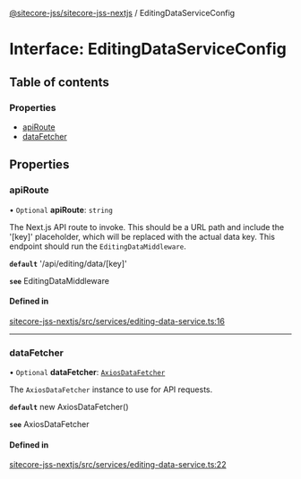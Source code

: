 [@sitecore-jss/sitecore-jss-nextjs](../README.md) / EditingDataServiceConfig

# Interface: EditingDataServiceConfig

## Table of contents

### Properties

- [apiRoute](EditingDataServiceConfig.md#apiroute)
- [dataFetcher](EditingDataServiceConfig.md#datafetcher)

## Properties

### apiRoute

• `Optional` **apiRoute**: `string`

The Next.js API route to invoke.
This should be a URL path and include the '[key]' placeholder, which will be replaced with the actual data key.
This endpoint should run the `EditingDataMiddleware`.

**`default`** '/api/editing/data/[key]'

**`see`** EditingDataMiddleware

#### Defined in

[sitecore-jss-nextjs/src/services/editing-data-service.ts:16](https://github.com/Sitecore/jss/blob/08de6c61/packages/sitecore-jss-nextjs/src/services/editing-data-service.ts#L16)

___

### dataFetcher

• `Optional` **dataFetcher**: [`AxiosDataFetcher`](../classes/AxiosDataFetcher.md)

The `AxiosDataFetcher` instance to use for API requests.

**`default`** new AxiosDataFetcher()

**`see`** AxiosDataFetcher

#### Defined in

[sitecore-jss-nextjs/src/services/editing-data-service.ts:22](https://github.com/Sitecore/jss/blob/08de6c61/packages/sitecore-jss-nextjs/src/services/editing-data-service.ts#L22)
